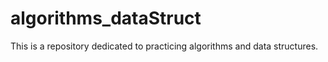 # algorithms_dataStruct

This is a repository dedicated to practicing algorithms and data structures.